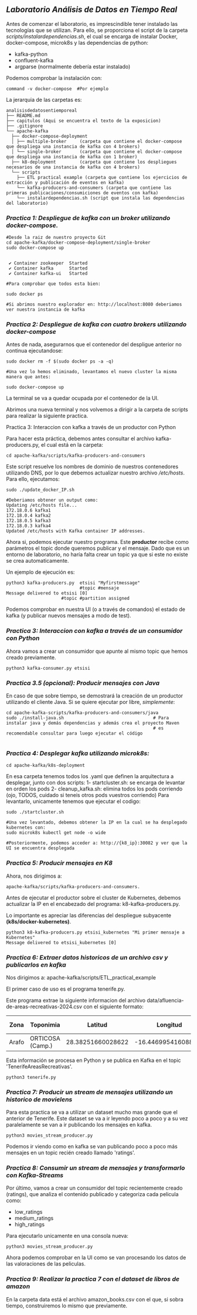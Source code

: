 ## ***Laboratorio Análisis de Datos en Tiempo Real***


Antes de comenzar el laboratorio, es imprescindible tener instalado las tecnologías que se utilizan.
Para ello, se proporciona el script de la carpeta _scripts/instalardependencias.sh_, el cual se encarga de instalar Docker, docker-compose, microk8s y las dependencias de python:
- kafka-python
- confluent-kafka
- argparse (normalmente debería estar instalado)
    
Podemos comprobar la instalación con:
```
command -v docker-compose  #Por ejemplo
```

La jerarquia de las carpetas es:
```
analisisdedatosentiemporeal
├── README.md
├── capitulos (Aqui se encuentra el texto de la exposicion)
├── .gitignore
└── apache-kafka 
  ├── docker-compose-deployment
  │ ├── multiple-broker     (carpeta que contiene el docker-compose que despliega una instancia de kafka con 4 brokers)
  │ └── single-broker       (carpeta que contiene el docker-compose que despliega una instancia de kafka con 1 broker)
  ├── k8-deployment         (carpeta que contiene los despliegues necesarios de una instancia de kafka con 4 brokers)
  └── scripts
    ├── ETL practical example (carpeta que contiene los ejercicios de extracción y publicación de eventos en kafka)
    └── kafka-producers-and-consumers (carpeta que contiene las primeras publicaciones/consumiciones de eventos con kafka)
    └── instalardependencias.sh (script que instala las dependencias del laboratorio)

```
### ***Practica 1: Despliegue de kafka con un broker utilizando docker-compose.*** ###

```````
#Desde la raiz de nuestro proyecto Git
cd apache-kafka/docker-compose-deployment/single-broker
sudo docker-compose up 


 ✔ Container zookeeper  Started          
 ✔ Container kafka      Started                
 ✔ Container kafka-ui   Started

#Para comprobar que todos esta bien:

sudo docker ps

#Si abrimos nuestro explorador en: http://localhost:8080 deberiamos ver nuestra instancia de kafka
```````

### ***Practica 2: Despliegue de kafka con cuatro brokers utilizando docker-compose*** ###

Antes de nada, asegurarnos que el contenedor del despligue anterior no continua ejecutandose:
```````
sudo docker rm -f $(sudo docker ps -a -q)

#Una vez lo hemos eliminado, levantamos el nuevo cluster la misma manera que antes:

sudo docker-compose up
```````
La terminal se va a quedar ocupada por el contenedor de la UI.

Abrimos una nueva terminal y nos volvemos a dirigir a la carpeta de scripts para realizar la siguiente practica.

Practica 3: Interaccion con kafka a través de un productor con Python

Para hacer esta práctica, debemos antes consultar el archivo kafka-producers.py, el cual está en la carpeta: 
```````
cd apache-kafka/scripts/kafka-producers-and-consumers
```````
Este script resuelve los nombres de dominio de nuestros contenedores utilizando DNS, por lo que debemos actualizar nuestro archivo _/etc/hosts_.
Para ello, ejecutamos:

```````
sudo ./update_docker_IP.sh

#Deberiamos obtener un output como:
Updating /etc/hosts file...
172.18.0.6 kafka1
172.18.0.4 kafka2
172.18.0.5 kafka3
172.18.0.3 kafka4
Updated /etc/hosts with Kafka container IP addresses.
```````

Ahora si, podemos ejecutar nuestro programa.
Este **productor** recibe como parámetros el topic donde queremos publicar y el mensaje. Dado que es un entorno de laboratorio, no haría falta crear un topic ya que si este no existe se crea automaticamente. 

Un ejemplo de ejecución es:
```````
python3 kafka-producers.py  etsisi "Myfirstmessage"
                            #topic #mensaje
Message delivered to etsisi [0]
                     #topic #partition assigned
```````
Podemos comprobar en nuestra UI (o a través de comandos) el estado de kafka (y publicar nuevos mensajes a modo de test).


### ***Practica 3: Interaccion con kafka a través de un consumidor con Python*** ###

Ahora vamos a crear un consumidor que apunte al mismo topic que hemos creado previamente.
```````
python3 kafka-consumer.py etsisi
```````

### ***Practica 3.5 (opcional): Producir mensajes con Java*** ###

En caso de que sobre tiempo, se demostrará la creación de un productor utilizando el cliente Java.
Si se quiere ejecutar por libre, _simplemente_:
```````
cd apache-kafka-scripts/kafka-producers-and-consumers/java
sudo ./install-java.sh                                  # Para instalar java y demás dependencias y además crea el proyecto Maven
                                                        # es recomendable consultar para luego ejecutar el código


```````

### ***Practica 4: Desplegar kafka utilizando microk8s:*** ###

```````
cd apache-kafka/k8s-deployment
```````

En esa carpeta tenemos todos los .yaml que definen la arquitectura a desplegar, junto con dos scripts:
    1- startcluster.sh: se encarga de levantar en orden los pods
    2- cleanup_kafka.sh: elimina todos los pods corriendo (ojo, TODOS, cuidado si teneis otros pods vuestros corriendo)
Para levantarlo, unicamente tenemos que ejecutar el codigo:
```
sudo ./startcluster.sh

#Una vez levantado, debemos obtener la IP en la cual se ha desplegado kubernetes con:
sudo microk8s kubectl get node -o wide

#Posteriormente, podemos acceder a: http://{k8_ip}:30082 y ver que la UI se encuentra desplegada
```

### ***Practica 5: Producir mensajes en K8*** ###

Ahora, nos dirigimos a: 
```````
apache-kafka/scripts/kafka-producers-and-consumers.
```````
Antes de ejecutar el productor sobre el cluster de Kubernetes, debemos actualizar la IP en el encabezado del programa: k8-kafka-producers.py.

Lo importante es apreciar las diferencias del despliegue subyacente **(k8s/docker-kubernetes)**.

```
python3 k8-kafka-producers.py etsisi_kubernetes "Mi primer mensaje a Kubernetes"
Message delivered to etsisi_kubernetes [0]
```

### ***Practica 6: Extraer datos historicos de un archivo csv y publicarlos en kafka*** ###

Nos dirigimos a: apache-kafka/scripts/ETL_practical_example

El primer caso de uso es el programa tenerife.py.

Este programa extrae la siguiente informacion del archivo data/afluencia-de-areas-recreativas-2024.csv con el siguiente formato:

| Zona   | Toponimia             | Latitud          | Longitud           | Tipo de Actividad         | Fecha de Inicio       | Fecha de Fin         | Cantidad | Unidad   |
|--------|-----------------------|------------------|--------------------|--------------------------|-----------------------|----------------------|----------|----------|
| Arafo  | ORTICOSA (Camp.)      | 28.38251660028622| -16.446995416088964| Campamento, Aula, Centro | 2024-01-20T11:00:00   | 2024-01-21T16:00:00  | 20       | PERSONA  |


Esta información se procesa en Python y se publica en Kafka en el topic 'TenerifeAreasRecreativas'.
```
python3 tenerife.py
```

### ***Practica 7: Producir un stream de mensajes utilizando un historico de movielens*** ###

Para esta practica se va a utilizar un dataset mucho mas grande que el anterior de Tenerife. Este dataset se va a ir leyendo poco a poco y a su vez paralelamente se van a ir publicando los mensajes en kafka.
```
python3 movies_stream_producer.py
```
Podemos ir viendo como en kafka se van publicando poco a poco más mensajes en un topic recién creado llamado 'ratings'.

### ***Practica 8: Consumir un stream de mensajes y transformarlo con Kafka-Streams*** ###

Por último, vamos a crear un consumidor del topic recientemente creado (ratings), que analiza el contenido publicado y categoriza cada pelicula como:
- low_ratings
- medium_ratings
- high_ratings

Para ejecutarlo unicamente en una consola nueva:
```
python3 movies_stream_producer.py
```

Ahora podemos comprobar en la UI como se van procesando los datos de las valoraciones de las peliculas.

### ***Practica 9: Realizar la practica 7 con el dataset de libros de amazon*** ###

En la carpeta data está el archivo amazon_books.csv con el que, si sobra tiempo, construiremos lo mismo que previamente.


